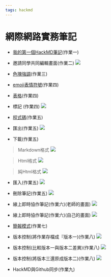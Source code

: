 ```yaml
---
tags: hackmd
---
```


# 網際網路實務筆記

- [我的第一個HackMD筆記](/@RUYING/kSgCs-bjQ1GOeHwkLngglw)(作業一)
 
- 邀請同學共同編輯畫面(作業二)
![](https://i.imgur.com/ErdQmoJ.png)

- [色塊強調](https://hackmd.io/@RUYING/HyM9iu-g2)(作業三)


- [emoji表情符號](https://hackmd.io/@RUYING/rJGrHnce2)(作業四)

- [表格](https://hackmd.io/@RUYING/rJl1fa9x2)(作業四)

- 標記 (作業四)
![](https://i.imgur.com/OBN3jKk.png)

- [程式碼](https://hackmd.io/@RUYING/BkcC_nfW2)(作業五)

- 匯出(作業五)
![](https://i.imgur.com/eteho51.png)

- 下載(作業五)
> Markdown格式
![](https://i.imgur.com/fCyzk6L.png)

> Html格式
![](https://i.imgur.com/Cpz7b28.png)

> 純Html格式
![](https://i.imgur.com/RN6RE0Q.png)

- 匯入(作業五)
![](https://i.imgur.com/7pNqrF5.png)

- 刪除筆記(作業五)
![](https://i.imgur.com/PPlM0fw.png)

- 線上即時協作筆記(作業六)(老師的畫面)
![](https://i.imgur.com/VNqp7WH.png)

- 線上即時協作筆記(作業六)(自己的畫面)
![](https://i.imgur.com/KqRIaCz.png)

- [簡報模式](https://hackmd.io/@RUYING/BJDGPzGV3)(作業七)

- 版本控制(將作業存檔成『版本一)(作業八)
![](https://hackmd.io/_uploads/rypEzLs43.png)

- 版本控制(比較版本一與版本二差異)(作業八)
![](https://hackmd.io/_uploads/ryWamLiNn.png)

- 版本控制(將版本三還原成版本二)(作業八)
![](https://hackmd.io/_uploads/SkM9VLjVn.png)

- HackMD與Github同步(作業九)